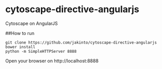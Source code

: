 # cytoscape-directive-angularjs
Cytoscape on AngularJS

##How to run
```{r, engine='bash', count_lines}
git clone https://github.com/jakinto/cytoscape-directive-angularjs
bower install
python -m SimpleHTTPServer 8888
```
Open your browser on http://localhost:8888
